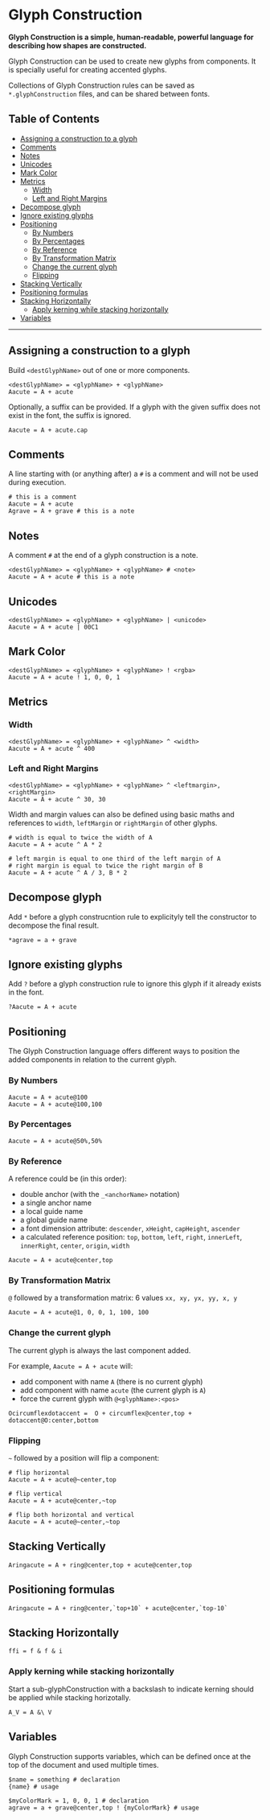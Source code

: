 Glyph Construction
==================

**Glyph Construction is a simple, human-readable, powerful language for describing how shapes are constructed.**

Glyph Construction can be used to create new glyphs from components. It is specially useful for creating accented glyphs.

Collections of Glyph Construction rules can be saved as `*.glyphConstruction` files, and can be shared between fonts.

## Table of Contents

- [Assigning a construction to a glyph](#assigning-a-construction-to-a-glyph)
- [Comments](#comments)
- [Notes](#notes)
- [Unicodes](#unicodes)
- [Mark Color](#mark-color)
- [Metrics](#metrics)
    - [Width](#width)
    - [Left and Right Margins](#left-and-right-margins)
- [Decompose glyph](#decompose-glyph)
- [Ignore existing glyphs](#ignore-existing-glyphs)
- [Positioning](#positioning)
    - [By Numbers](#by-numbers)
    - [By Percentages](#by-percentages)
    - [By Reference](#by-reference)
    - [By Transformation Matrix](#by-transformation-matrix)
    - [Change the current glyph](#change-the-current-glyph)
    - [Flipping](#flipping)
- [Stacking Vertically](#stacking-vertically)
- [Positioning formulas](#positioning-formulas)
- [Stacking Horizontally](#stacking-horizontally)
    - [Apply kerning while stacking horizontally](#apply-kerning-while-stacking-horizontally)
- [Variables](#variables)

- - -

## Assigning a construction to a glyph

Build `<destGlyphName>` out of one or more components.

```
<destGlyphName> = <glyphName> + <glyphName>
Aacute = A + acute
```

Optionally, a suffix can be provided. If a glyph with the given suffix does not exist in the font, the suffix is ignored.

```
Aacute = A + acute.cap
```

## Comments

A line starting with (or anything after) a `#` is a comment and will not be used during execution.

```
# this is a comment
Aacute = A + acute
Agrave = A + grave # this is a note
```

## Notes

A comment `#` at the end of a glyph construction is a note.

```
<destGlyphName> = <glyphName> + <glyphName> # <note>
Aacute = A + acute # this is a note
```

## Unicodes

```
<destGlyphName> = <glyphName> + <glyphName> | <unicode>
Aacute = A + acute | 00C1
```

## Mark Color

```
<destGlyphName> = <glyphName> + <glyphName> ! <rgba>
Aacute = A + acute ! 1, 0, 0, 1
```

## Metrics

### Width

```
<destGlyphName> = <glyphName> + <glyphName> ^ <width>
Aacute = A + acute ^ 400
```

### Left and Right Margins

```
<destGlyphName> = <glyphName> + <glyphName> ^ <leftmargin>, <rightMargin>
Aacute = A + acute ^ 30, 30
```

Width and margin values can also be defined using basic maths and references to `width`, `leftMargin` or `rightMargin` of other glyphs.

```
# width is equal to twice the width of A
Aacute = A + acute ^ A * 2

# left margin is equal to one third of the left margin of A
# right margin is equal to twice the right margin of B
Aacute = A + acute ^ A / 3, B * 2
```

## Decompose glyph

Add `*` before a glyph construcntion rule to explicityly tell the constructor to decompose the final result.

```
*agrave = a + grave
```

## Ignore existing glyphs

Add `?` before a glyph construction rule to ignore this glyph if it already exists in the font.

```
?Aacute = A + acute
```

## Positioning

The Glyph Construction language offers different ways to position the added components in relation to the current glyph.

### By Numbers

```
Aacute = A + acute@100
Aacute = A + acute@100,100
```

### By Percentages

```
Aacute = A + acute@50%,50%
```

### By Reference

A reference could be (in this order):

- double anchor (with the `_<anchorName>` notation)
- a single anchor name
- a local guide name
- a global guide name
- a font dimension attribute: `descender`, `xHeight`, `capHeight`, `ascender`
- a calculated reference position: `top`, `bottom`, `left`, `right`, `innerLeft`, `innerRight`, `center`, `origin`, `width`

```
Aacute = A + acute@center,top
```

### By Transformation Matrix

`@` followed by a transformation matrix: 6 values `xx, xy, yx, yy, x, y`

```
Aacute = A + acute@1, 0, 0, 1, 100, 100
```

### Change the current glyph

The current glyph is always the last component added.

For example, `Aacute = A + acute` will:

- add component with name `A` (there is no current glyph)
- add component with name `acute` (the current glyph is `A`)
- force the current glyph with `@<glyphName>:<pos>`

```
Ocircumflexdotaccent =  O + circumflex@center,top + dotaccent@O:center,bottom
```

### Flipping

`~` followed by a position will flip a component:

```
# flip horizontal
Aacute = A + acute@~center,top

# flip vertical
Aacute = A + acute@center,~top

# flip both horizontal and vertical
Aacute = A + acute@~center,~top
```

## Stacking Vertically

```
Aringacute = A + ring@center,top + acute@center,top
```

## Positioning formulas

```
Aringacute = A + ring@center,`top+10` + acute@center,`top-10`
```

## Stacking Horizontally

```
ffi = f & f & i
```

### Apply kerning while stacking horizontally

Start a sub-glyphConstruction with a backslash to indicate kerning should be applied while stacking horizotally.

```
A_V = A &\ V
```

## Variables

Glyph Construction supports variables, which can be defined once at the top of the document and used multiple times.

```
$name = something # declaration
{name} # usage

$myColorMark = 1, 0, 0, 1 # declaration
agrave = a + grave@center,top ! {myColorMark} # usage
```
